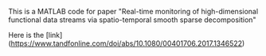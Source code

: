 This is a MATLAB code for paper "Real-time monitoring of high-dimensional functional data streams via spatio-temporal smooth sparse decomposition"

Here is the [link] (https://www.tandfonline.com/doi/abs/10.1080/00401706.2017.1346522)
